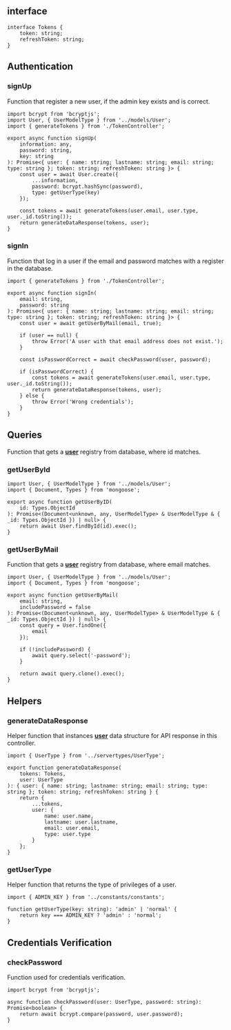 ## interface
```tsx
interface Tokens {
    token: string;
    refreshToken: string;
}
```
## Authentication

### signUp
Function that register a new user, if the admin key exists and is correct.
```tsx
import bcrypt from 'bcryptjs';
import User, { UserModelType } from '../models/User';
import { generateTokens } from './TokenController';

export async function signUp(
    information: any,
    password: string,
    key: string
): Promise<{ user: { name: string; lastname: string; email: string; type: string }; token: string; refreshToken: string }> {
    const user = await User.create({
        ...information,
        password: bcrypt.hashSync(password),
        type: getUserType(key)
    });

    const tokens = await generateTokens(user.email, user.type, user._id.toString());
    return generateDataResponse(tokens, user);
}
```

### signIn
Function that log in a user if the email and password matches with a register in the database.
```tsx
import { generateTokens } from './TokenController';

export async function signIn(
    email: string,
    password: string
): Promise<{ user: { name: string; lastname: string; email: string; type: string }; token: string; refreshToken: string }> {
    const user = await getUserByMail(email, true);

    if (user == null) {
        throw Error('A user with that email address does not exist.');
    }

    const isPasswordCorrect = await checkPassword(user, password);

    if (isPasswordCorrect) {
        const tokens = await generateTokens(user.email, user.type, user._id.toString());
        return generateDataResponse(tokens, user);
    } else {
        throw Error('Wrong credentials');
    }
}
```
## Queries
Function that gets a **[user]('../models/user)** registry from database, where id matches.
### getUserById
```tsx
import User, { UserModelType } from '../models/User';
import { Document, Types } from 'mongoose';

export async function getUserByID(
    id: Types.ObjectId
): Promise<(Document<unknown, any, UserModelType> & UserModelType & { _id: Types.ObjectId }) | null> {
    return await User.findById(id).exec();
}
```
### getUserByMail
Function that gets a **[user]('../models/user)** registry from database, where email matches.
```tsx
import User, { UserModelType } from '../models/User';
import { Document, Types } from 'mongoose';

export async function getUserByMail(
    email: string,
    includePassword = false
): Promise<(Document<unknown, any, UserModelType> & UserModelType & { _id: Types.ObjectId }) | null> {
    const query = User.findOne({
        email
    });

    if (!includePassword) {
        await query.select('-password');
    }

    return await query.clone().exec();
}

```
## Helpers

### generateDataResponse
Helper function that instances **[user]('../models/user')** data structure for API response in this controller.
```tsx
import { UserType } from '../servertypes/UserType';

export function generateDataResponse(
    tokens: Tokens,
    user: UserType
): { user: { name: string; lastname: string; email: string; type: string }; token: string; refreshToken: string } {
    return {
        ...tokens,
        user: {
            name: user.name,
            lastname: user.lastname,
            email: user.email,
            type: user.type
        }
    };
}
```

### getUserType
Helper function that returns the type of privileges of a user.
```tsx
import { ADMIN_KEY } from '../constants/constants';

function getUserType(key: string): 'admin' | 'normal' {
    return key === ADMIN_KEY ? 'admin' : 'normal';
}
```

## Credentials Verification

### checkPassword
Function used for credentials verification.
```tsx
import bcrypt from 'bcryptjs';

async function checkPassword(user: UserType, password: string): Promise<boolean> {
    return await bcrypt.compare(password, user.password);
}
```